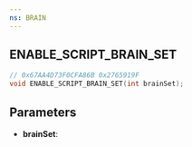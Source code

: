 ```yaml
---
ns: BRAIN
---
```

## ENABLE_SCRIPT_BRAIN_SET

```c
// 0x67AA4D73F0CFA86B 0x2765919F
void ENABLE_SCRIPT_BRAIN_SET(int brainSet);
```

## Parameters
* **brainSet**: 

